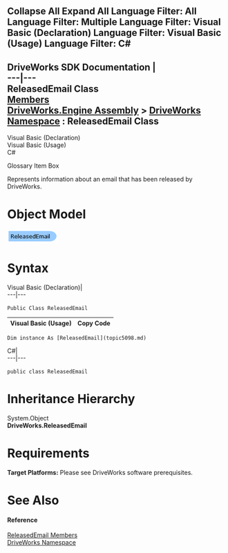        

 Collapse All Expand All  Language Filter: All  Language Filter: Multiple  Language Filter: Visual Basic (Declaration) Language Filter: Visual Basic (Usage) Language Filter: C#  
---  
DriveWorks SDK Documentation  |   
---|---  
ReleasedEmail Class   
[Members](topic5099.md)   
[DriveWorks.Engine Assembly](topic2156.md) > [DriveWorks Namespace](topic2159.md) : ReleasedEmail Class  
---  
  
Visual Basic (Declaration)    
Visual Basic (Usage)    
C# 

Glossary Item Box

Represents information about an email that has been released by DriveWorks. 

# Object Model

![](dotnetdiagramimages/image251.png)

# Syntax

Visual Basic (Declaration)|   
---|---  
      
    
    Public Class ReleasedEmail   
  
Visual Basic (Usage)| Copy Code  
---|---  
      
    
    Dim instance As [ReleasedEmail](topic5098.md)  
  
C#|   
---|---  
      
    
    public class ReleasedEmail   
  
# Inheritance Hierarchy

System.Object  
**DriveWorks.ReleasedEmail**  


# Requirements

**Target Platforms:** Please see DriveWorks software prerequisites.

# See Also

#### Reference

[ReleasedEmail Members](topic5099.md)   
[DriveWorks Namespace](topic2159.md)


